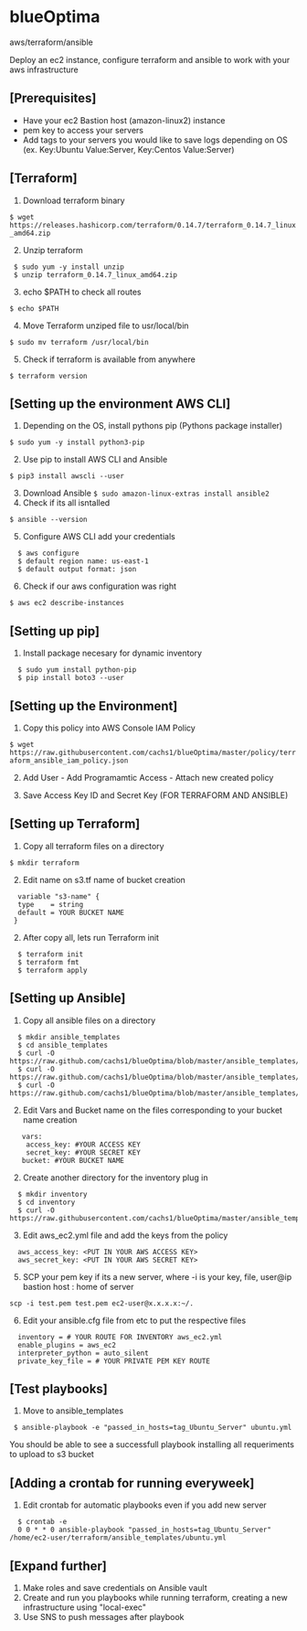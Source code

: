 # blueOptima
aws/terraform/ansible

Deploy an ec2 instance, configure terraform and ansible to work with your aws infrastructure

## [Prerequisites]
- Have your ec2 Bastion host (amazon-linux2) instance
- pem key to access your servers
- Add tags to your servers you would like to save logs depending on OS (ex. Key:Ubuntu Value:Server, Key:Centos Value:Server)

## [Terraform]

1. Download terraform binary

 `$ wget https://releases.hashicorp.com/terraform/0.14.7/terraform_0.14.7_linux_amd64.zip`

2. Unzip terraform
```
 $ sudo yum -y install unzip
 $ unzip terraform_0.14.7_linux_amd64.zip
```
3. echo $PATH to check all routes

  `$ echo $PATH`
  
4. Move Terraform unziped file to usr/local/bin

  `$ sudo mv terraform /usr/local/bin`
  
5. Check if terraform is available from anywhere

  `$ terraform version`
  
## [Setting up the environment AWS CLI]

1. Depending on the OS, install pythons pip (Pythons package installer)

  `$ sudo yum -y install python3-pip`
  
2. Use pip to install AWS CLI and Ansible

  `$ pip3 install awscli --user`
  
3. Download Ansible
`
  $ sudo amazon-linux-extras install ansible2
`
4. Check if its all isntalled

  `$ ansible --version`
  
5. Configure AWS CLI add your credentials
```
  $ aws configure
  $ default region name: us-east-1
  $ default output format: json
```  
6. Check if our aws configuration was right

 `$ aws ec2 describe-instances`
 
## [Setting up pip]

1. Install package necesary for dynamic inventory
```
  $ sudo yum install python-pip
  $ pip install boto3 --user
````  
## [Setting up the Environment]

1. Copy this policy into AWS Console IAM Policy

  `$ wget https://raw.githubusercontent.com/cachs1/blueOptima/master/policy/terraform_ansible_iam_policy.json`
   
2. Add User - Add Programamtic Access - Attach new created policy 

3. Save Access Key ID and Secret Key (FOR TERRAFORM AND ANSIBLE)

## [Setting up Terraform]

1. Copy all terraform files on a directory

  `$ mkdir terraform`
  
2. Edit name on s3.tf name of bucket creation
```
  variable "s3-name" {
  type    = string
  default = YOUR BUCKET NAME 
 }
```

2. After copy all, lets run Terraform init
```
  $ terraform init
  $ terraform fmt
  $ terraform apply
```  
## [Setting up Ansible]

1. Copy all ansible files on a directory
```
  $ mkdir ansible_templates
  $ cd ansible_templates
  $ curl -O https://raw.github.com/cachs1/blueOptima/blob/master/ansible_templates/amzn2.yml
  $ curl -O https://raw.github.com/cachs1/blueOptima/blob/master/ansible_templates/centos.yml
  $ curl -O https://raw.github.com/cachs1/blueOptima/blob/master/ansible_templates/ubuntu.yml
```  
2. Edit Vars and Bucket name on the files corresponding to your bucket name creation
```
   vars:
    access_key: #YOUR ACCESS KEY
    secret_key: #YOUR SECRET KEY
   bucket: #YOUR BUCKET NAME
```
2. Create another directory for the inventory plug in
```
  $ mkdir inventory
  $ cd inventory
  $ curl -O https://raw.githubusercontent.com/cachs1/blueOptima/master/ansible_templates/inventory/aws_ec2.yml
```  
3. Edit aws_ec2.yml file and add the keys from the policy 
```
  aws_access_key: <PUT IN YOUR AWS ACCESS KEY>
  aws_secret_key: <PUT IN YOUR AWS SECRET KEY>
```
5. SCP your pem key if its a new server, where -i is your key, file, user@ip bastion host : home of server

  `scp -i test.pem test.pem ec2-user@x.x.x.x:~/.`

6. Edit your ansible.cfg file from etc to put the respective files
```
  inventory = # YOUR ROUTE FOR INVENTORY aws_ec2.yml
  enable_plugins = aws_ec2
  interpreter_python = auto_silent
  private_key_file = # YOUR PRIVATE PEM KEY ROUTE
```  
## [Test playbooks]

1. Move to ansible_templates

 ` $ ansible-playbook -e "passed_in_hosts=tag_Ubuntu_Server" ubuntu.yml`
  
You should be able to see a successfull playbook installing all requeriments to upload to s3 bucket

  
## [Adding a crontab for running everyweek]

1. Edit crontab for automatic playbooks even if you add new server
```
  $ crontab -e
  0 0 * * 0 ansible-playbook "passed_in_hosts=tag_Ubuntu_Server" /home/ec2-user/terraform/ansible_templates/ubuntu.yml
```

## [Expand further]

1. Make roles and save credentials on Ansible vault
1. Create and run you playbooks while running terraform, creating a new infrastructure using "local-exec"
2. Use SNS to push messages after playbook
  




